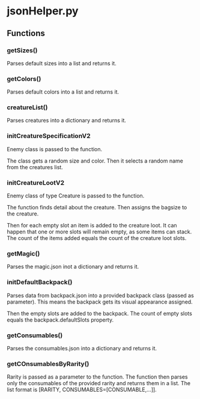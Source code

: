 # jsonHelper.py

## Functions

### getSizes()

Parses default sizes into a list and returns it.

### getColors()

Parses default colors into a list and returns it.

### creatureList()

Parses creatures into a dictionary and returns it.

### initCreatureSpecificationV2

Enemy class is passed to the function.

The class gets a random size and color. Then it selects a random name from the creatures list.

### initCreatureLootV2

Enemy class of type Creature is passed to the function.

The function finds detail about the creature. Then assigns the bagsize to the creature.

Then for each empty slot an item is added to the creature loot. It can happen that one or more slots will remain empty, as some items can stack. The count of the items added equals the count of the creature loot slots.

### getMagic()

Parses the magic.json inot a dictionary and returns it.

### initDefaultBackpack()

Parses data from backpack.json into a provided backpack class (passed as parameter). This means the backpack gets its visual appearance assigned.

Then the empty slots are added to the backpack. The count of empty slots equals the backpack.defaultSlots property.

### getConsumables()

Parses the consumables.json into a dictionary and returns it.

### getCOnsumablesByRarity()

Rarity is passed as a parameter to the function. The function then parses only the consumables of the provided rarity and returns them in a list. The list format is \[RARITY, CONSUMABLES=\[CONSUMABLE,...]].